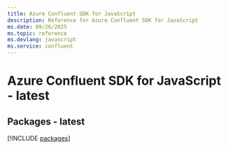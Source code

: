 ```yaml
---
title: Azure Confluent SDK for JavaScript
description: Reference for Azure Confluent SDK for JavaScript
ms.date: 09/26/2025
ms.topic: reference
ms.devlang: javascript
ms.service: confluent
---
```

# Azure Confluent SDK for JavaScript - latest
## Packages - latest
[!INCLUDE [packages](confluent-index.md)]
